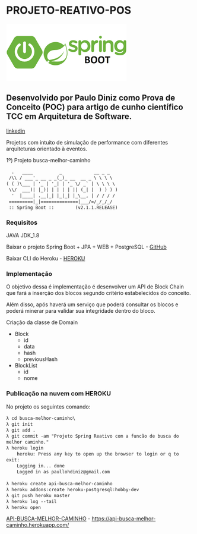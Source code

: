 # PROJETO-REATIVO-POS

![GitHub Logo](/images/spring.png)

## Desenvolvido por Paulo Diniz como Prova de Conceito (POC) para artigo de cunho científico TCC em Arquitetura de Software. 
[linkedin](https://www.linkedin.com/in/paullohdiniz/)

Projetos com intuito de simulação de performance com diferentes arquiteturas orientado à eventos.

1º) Projeto busca-melhor-caminho

```
  .   ____          _            __ _ _
 /\\ / ___'_ __ _ _(_)_ __  __ _ \ \ \ \
( ( )\___ | '_ | '_| | '_ \/ _` | \ \ \ \
 \\/  ___)| |_)| | | | | || (_| |  ) ) ) )
  '  |____| .__|_| |_|_| |_\__, | / / / /
 =========|_|==============|___/=/_/_/_/
 :: Spring Boot ::        (v2.1.1.RELEASE)

```
	
### Requisitos

JAVA JDK_1.8

Baixar o projeto Spring Boot + JPA + WEB + PostgreSQL - [GitHub](https://github.com/paullohdiniz/projeto-reativo-pos.git)	

Baixar CLI do Heroku - [HEROKU](https://devcenter.heroku.com/articles/heroku-cli)

### Implementação
	
O objetivo dessa é implementação é desenvolver um API de Block Chain que fará a inserção dos blocos segundo critério estabelecidos do conceito.
	
Além disso, após haverá um serviço que poderá consultar os blocos e poderá minerar para validar sua integridade dentro do bloco.
	
Criação da classe de Domain
- Block
	- id
	- data
	- hash
	- previousHash
- BlockList
	- id
	- nome

### Publicação na nuvem com HEROKU

No projeto os seguintes comando:
	
	λ cd busca-melhor-caminho\
	λ git init
	λ git add .
	λ git commit -am "Projeto Spring Reativo com a funcão de busca do melhor caminho."
	λ heroku login
		heroku: Press any key to open up the browser to login or q to exit:
		Logging in... done
		Logged in as paullohdiniz@gmail.com
	
	λ heroku create api-busca-melhor-caminho
	λ heroku addons:create heroku-postgresql:hobby-dev	
	λ git push heroku master
	λ heroku log --tail
	λ heroku open
	
[API-BUSCA-MELHOR-CAMINHO](https://api-busca-melhor-caminho.herokuapp.com/) - https://api-busca-melhor-caminho.herokuapp.com/

	
